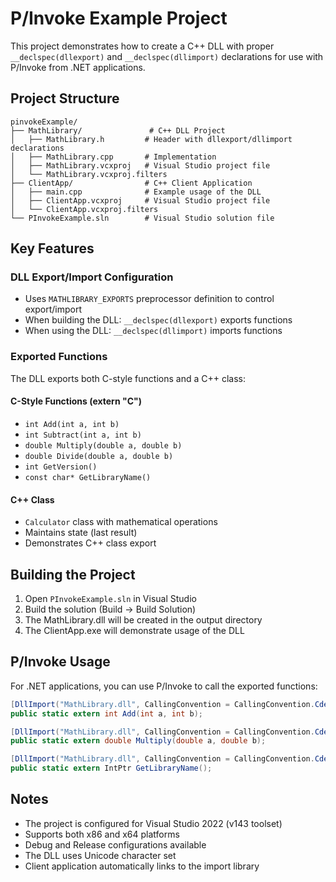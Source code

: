 # P/Invoke Example Project

This project demonstrates how to create a C++ DLL with proper `__declspec(dllexport)` and `__declspec(dllimport)` declarations for use with P/Invoke from .NET applications.

## Project Structure

```
pinvokeExample/
├── MathLibrary/               # C++ DLL Project
│   ├── MathLibrary.h         # Header with dllexport/dllimport declarations
│   ├── MathLibrary.cpp       # Implementation
│   ├── MathLibrary.vcxproj   # Visual Studio project file
│   └── MathLibrary.vcxproj.filters
├── ClientApp/                # C++ Client Application
│   ├── main.cpp              # Example usage of the DLL
│   ├── ClientApp.vcxproj     # Visual Studio project file
│   └── ClientApp.vcxproj.filters
└── PInvokeExample.sln        # Visual Studio solution file
```

## Key Features

### DLL Export/Import Configuration
- Uses `MATHLIBRARY_EXPORTS` preprocessor definition to control export/import
- When building the DLL: `__declspec(dllexport)` exports functions
- When using the DLL: `__declspec(dllimport)` imports functions

### Exported Functions
The DLL exports both C-style functions and a C++ class:

#### C-Style Functions (extern "C")
- `int Add(int a, int b)`
- `int Subtract(int a, int b)`
- `double Multiply(double a, double b)`
- `double Divide(double a, double b)`
- `int GetVersion()`
- `const char* GetLibraryName()`

#### C++ Class
- `Calculator` class with mathematical operations
- Maintains state (last result)
- Demonstrates C++ class export

## Building the Project

1. Open `PInvokeExample.sln` in Visual Studio
2. Build the solution (Build → Build Solution)
3. The MathLibrary.dll will be created in the output directory
4. The ClientApp.exe will demonstrate usage of the DLL

## P/Invoke Usage

For .NET applications, you can use P/Invoke to call the exported functions:

```csharp
[DllImport("MathLibrary.dll", CallingConvention = CallingConvention.Cdecl)]
public static extern int Add(int a, int b);

[DllImport("MathLibrary.dll", CallingConvention = CallingConvention.Cdecl)]
public static extern double Multiply(double a, double b);

[DllImport("MathLibrary.dll", CallingConvention = CallingConvention.Cdecl)]
public static extern IntPtr GetLibraryName();
```

## Notes

- The project is configured for Visual Studio 2022 (v143 toolset)
- Supports both x86 and x64 platforms
- Debug and Release configurations available
- The DLL uses Unicode character set
- Client application automatically links to the import library